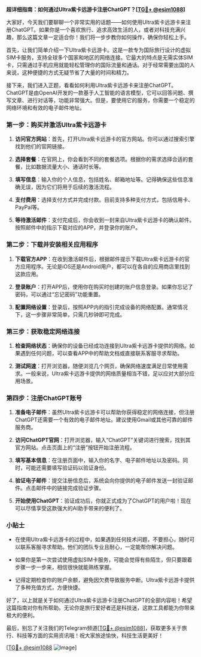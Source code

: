**超详细指南：如何通过Ultra紫卡远游卡注册ChatGPT？[[TG💪+ @esim1088](https://t.me/s/esim1088)]**

大家好，今天我们要聊聊一个非常实用的话题——如何使用Ultra紫卡远游卡来注册ChatGPT。如果你是一个喜欢旅行、追求高效生活的人，或者对科技充满兴趣，那么这篇文章一定适合你！我们将一步步教你如何操作，确保你轻松上手。

首先，让我们简单介绍一下Ultra紫卡远游卡。这是一款专为国际旅行设计的虚拟SIM卡服务，支持全球多个国家和地区的网络连接。它最大的特点是无需实体SIM卡，只需通过手机应用就能轻松管理你的国际流量和通话。对于经常需要出国的人来说，这种便捷的方式无疑节省了大量的时间和精力。

接下来，我们进入正题，看看如何利用Ultra紫卡远游卡来注册ChatGPT。ChatGPT是由OpenAI开发的一款基于人工智能的语言模型，它可以回答问题、撰写文章、进行对话等，功能非常强大。但是，要使用它的服务，你需要一个稳定的网络环境和有效的电子邮件地址。

### 第一步：购买并激活Ultra紫卡远游卡

1. **访问官方网站**：首先，打开Ultra紫卡远游卡的官方网站。你可以通过搜索引擎找到他们的官网链接。
   
2. **选择套餐**：在官网上，你会看到不同的套餐选项。根据你的需求选择合适的套餐，比如数据流量大小、通话时长等。

3. **填写信息**：输入你的个人信息，包括姓名、邮箱地址等。记得确保这些信息准确无误，因为它们将用于后续的激活流程。

4. **支付费用**：选择支付方式并完成付款。目前支持多种支付方式，包括信用卡、PayPal等。

5. **等待激活邮件**：支付完成后，你会收到一封来自Ultra紫卡远游卡的确认邮件。按照邮件中的指示下载对应的APP，并登录你的账户。

### 第二步：下载并安装相关应用程序

1. **下载官方APP**：在收到激活邮件后，根据邮件提示下载Ultra紫卡远游卡的官方应用程序。无论是iOS还是Android用户，都可以在各自的应用商店里找到这款应用。

2. **登录账户**：打开APP后，使用你在购买时创建的账户信息登录。如果你忘记了密码，可以通过“忘记密码”功能重置。

3. **配置网络设置**：登录后，按照APP内的指引完成设备的网络配置。通常情况下，这一步骤非常简单，只需几秒钟即可完成。

### 第三步：获取稳定网络连接

1. **检查网络状态**：确保你的设备已经成功连接到Ultra紫卡远游卡提供的网络。如果遇到任何问题，可以查看APP中的帮助文档或直接联系客服寻求帮助。

2. **测试网速**：打开浏览器，随便浏览几个网页，确保网络速度满足日常使用需求。一般来说，Ultra紫卡远游卡提供的网络质量相当不错，足以应对大部分应用场景。

### 第四步：注册ChatGPT账号

1. **准备电子邮件**：虽然Ultra紫卡远游卡可以帮助你获得稳定的网络连接，但注册ChatGPT还需要一个有效的电子邮件地址。建议使用Gmail或其他可靠的邮件服务商。

2. **访问ChatGPT官网**：打开浏览器，输入“ChatGPT”关键词进行搜索，找到其官方网站。点击页面上的“注册”按钮开始注册流程。

3. **填写基本信息**：在注册页面中，输入你的名字、电子邮件地址以及密码。同时，可能还需要填写验证码以验证身份。

4. **验证电子邮件**：提交注册信息后，系统会向你提供的电子邮件发送一封验证邮件。点击邮件中的链接完成验证步骤。

5. **开始使用ChatGPT**：验证成功后，你就正式成为了ChatGPT的用户啦！现在可以尽情享受这款强大的AI助手带来的便利了。

### 小贴士

- 在使用Ultra紫卡远游卡的过程中，如果遇到任何技术问题，不要担心，随时可以联系客服寻求帮助。他们的团队专业且耐心，一定能帮你解决问题。
  
- 如果你是第一次尝试使用虚拟SIM卡服务，可能会觉得有些陌生，但只要跟着步骤一步一步来，相信很快就能熟练掌握。

- 记得定期检查你的账户余额，避免因欠费导致服务中断。Ultra紫卡远游卡提供了多种充值方式，方便快捷。

好了，以上就是关于如何通过Ultra紫卡远游卡注册ChatGPT的全部内容啦！希望这篇指南对你有所帮助。无论你是旅行爱好者还是科技迷，这款工具都能为你带来极大的便利。

最后，别忘了关注我们的Telegram频道[[TG💪+ @esim1088](https://t.me/s/esim1088)]，获取更多关于旅行、科技等方面的实用资讯哦！祝大家旅途愉快，科技生活更美好！

[[TG💪+ @esim1088](https://t.me/s/esim1088) ![Image](https://i.postimg.cc/4NQfJmqS/Snipaste-2025-05-13-00-14-12.png)]
